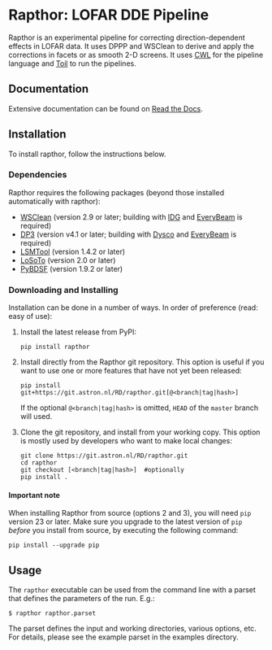 # Rapthor: LOFAR DDE Pipeline

Rapthor is an experimental pipeline for correcting direction-dependent effects in LOFAR data. It uses DPPP and WSClean to derive and apply the corrections in facets or as smooth 2-D screens. It uses [CWL](https://www.commonwl.org) for the pipeline language and [Toil](http://toil.ucsc-cgl.org) to run the pipelines.

## Documentation

Extensive documentation can be found on [Read the Docs](https://rapthor.readthedocs.io/en/latest/).


## Installation

To install rapthor, follow the instructions below.


### Dependencies

Rapthor requires the following packages (beyond those installed automatically with rapthor):

* [WSClean](https://gitlab.com/aroffringa/wsclean) (version 2.9 or later; building with [IDG](https://gitlab.com/astron-idg/idg) and [EveryBeam](https://git.astron.nl/RD/EveryBeam) is required)
* [DP3](https://git.astron.nl/RD/DP3) (version v4.1 or later; building with [Dysco](https://github.com/aroffringa/dysco) and [EveryBeam](https://git.astron.nl/RD/EveryBeam) is required)
* [LSMTool](https://git.astron.nl/RD/LSMTool) (version 1.4.2 or later)
* [LoSoTo](https://github.com/revoltek/losoto) (version 2.0 or later)
* [PyBDSF](https://github.com/lofar-astron/PyBDSF) (version 1.9.2 or later)

### Downloading and Installing

Installation can be done in a number of ways. In order of preference (read:
easy of use):

1. Install the latest release from PyPI:

    ```
    pip install rapthor
    ```

2. Install directly from the Rapthor git repository. This option is useful if you want to use one or more features that have not yet been released:

    ```
    pip install git+https://git.astron.nl/RD/rapthor.git[@<branch|tag|hash>]
    ```
    If the optional `@<branch|tag|hash>` is omitted, `HEAD` of the `master` branch will used.

3. Clone the git repository, and install from your working copy. This option is mostly used by developers who want to make local changes:

    ```
    git clone https://git.astron.nl/RD/rapthor.git
    cd rapthor
    git checkout [<branch|tag|hash>]  #optionally
    pip install .
    ```

#### Important note

When installing Rapthor from source (options 2 and 3), you will need `pip` version 23 or later. Make sure you upgrade to the latest version of `pip` *before* you install from source, by executing the following command:
```
pip install --upgrade pip
```

## Usage

The `rapthor` executable can be used from the command line with
a parset that defines the parameters of the run. E.g.:

    $ rapthor rapthor.parset

The parset defines the input and working directories, various options, etc. For details,
please see the example parset in the examples directory.
